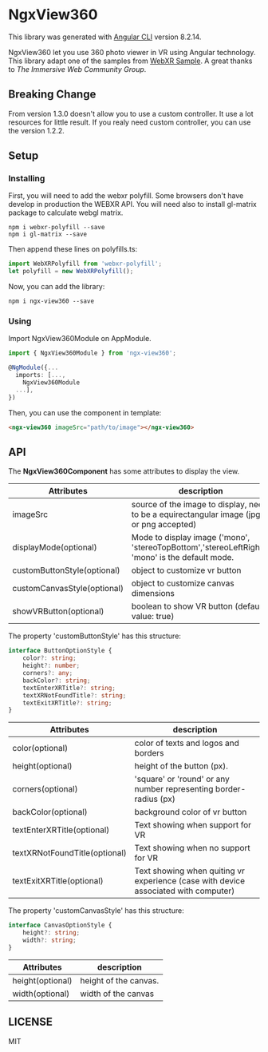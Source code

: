 # NgxView360

This library was generated with [Angular CLI](https://github.com/angular/angular-cli) version 8.2.14.

NgxView360 let you use 360 photo viewer in VR using Angular technology.
This library adapt one of the samples from [WebXR Sample](https://github.com/immersive-web/webxr-samples).
A great thanks to *The Immersive Web Community Group*.

## Breaking Change

From version 1.3.0 doesn't allow you to use a custom controller.
It use a lot resources for little result.
If you realy need custom controller, you can use the version 1.2.2.

## Setup

### Installing

First, you will need to add the webxr polyfill. Some browsers don't have develop in production the WEBXR API.
You will need also to install gl-matrix package to calculate webgl matrix.

````
npm i webxr-polyfill --save
npm i gl-matrix --save
````

Then append these lines on polyfills.ts:

```typescript
import WebXRPolyfill from 'webxr-polyfill';
let polyfill = new WebXRPolyfill();
```

Now, you can add the library:

````
npm i ngx-view360 --save
````

### Using

Import NgxView360Module on AppModule.

```typescript
import { NgxView360Module } from 'ngx-view360';

@NgModule({...
  imports: [...,
    NgxView360Module
  ...],
})
```

Then, you can use the component in template:

```html
<ngx-view360 imageSrc="path/to/image"></ngx-view360>
```

## API

The **NgxView360Component** has some attributes to display the view.

Attributes | description
------------ | -------------
imageSrc | source of the image to display, need to be a equirectangular image (jpg or png accepted)
displayMode(optional) | Mode to display image ('mono', 'stereoTopBottom','stereoLeftRight'). 'mono' is the default mode.
customButtonStyle(optional) | object to customize vr button
customCanvasStyle(optional) | object to customize canvas dimensions
showVRButton(optional) | boolean to show VR button (default value: true)

The property 'customButtonStyle' has this structure:

```typescript
interface ButtonOptionStyle {
    color?: string;
    height?: number;
    corners?: any;
    backColor?: string;
    textEnterXRTitle?: string;
    textXRNotFoundTitle?: string;
    textExitXRTitle?: string;
}
```

Attributes | description
------------ | -------------
color(optional) | color of texts and logos and borders
height(optional) | height of the button (px).
corners(optional) | 'square' or 'round' or any number representing border-radius (px)
backColor(optional) | background color of vr button
textEnterXRTitle(optional) | Text showing when support for VR
textXRNotFoundTitle(optional) | Text showing when no support for VR
textExitXRTitle(optional) | Text showing when quiting vr experience (case with device associated with computer)


The property 'customCanvasStyle' has this structure:

```typescript
interface CanvasOptionStyle {
    height?: string;
    width?: string;
}
```

Attributes | description
------------ | -------------
height(optional) | height of the canvas.
width(optional) | width of the canvas




## LICENSE

MIT

